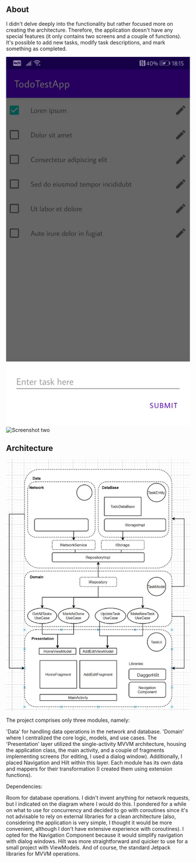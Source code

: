 ## About

I didn't delve deeply into the functionality but rather focused more on creating the architecture. 
Therefore, the application doesn't have any special features (it only contains two screens and a couple of functions). 
It's possible to add new tasks, modify task descriptions, and mark something as completed.

![Screenshot one](https://github.com/ShMike6491/TodoAppCleanMVVM/blob/master/screenshot_1.jpg)
![Screenshot two](https://github.com/ShMike6491/TodoAppCleanMVVM/blob/master/screenshot_2.jpeg)
## Architecture

![Architecture Example](https://github.com/ShMike6491/TodoAppCleanMVVM/blob/master/architecture.jpg)

The project comprises only three modules, namely:

'Data' for handling data operations in the network and database.
'Domain' where I centralized the core logic, models, and use cases.
The 'Presentation' layer utilized the single-activity MVVM architecture, housing the application class, the main activity, and a couple of fragments implementing screens (for editing, I used a dialog window). Additionally, I placed Navigation and Hilt within this layer.
Each module has its own data and mappers for their transformation (I created them using extension functions).

Dependencies:

Room for database operations. I didn't invent anything for network requests, but I indicated on the diagram where I would do this. 
I pondered for a while on what to use for concurrency and decided to go with coroutines since it's not advisable to rely on external libraries for a clean architecture 
(also, considering the application is very simple, I thought it would be more convenient, although I don't have extensive experience with coroutines). 
I opted for the Navigation Component because it would simplify navigation with dialog windows. 
Hilt was more straightforward and quicker to use for a small project with ViewModels. And of course, the standard Jetpack libraries for MVVM operations.
